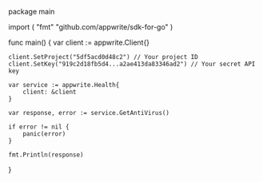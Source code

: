 package main

import (
    "fmt"
    "github.com/appwrite/sdk-for-go"
)

func main() {
    var client := appwrite.Client{}

    client.SetProject("5df5acd0d48c2") // Your project ID
    client.SetKey("919c2d18fb5d4...a2ae413da83346ad2") // Your secret API key

    var service := appwrite.Health{
        client: &client
    }

    var response, error := service.GetAntiVirus()

    if error != nil {
        panic(error)
    }

    fmt.Println(response)
}